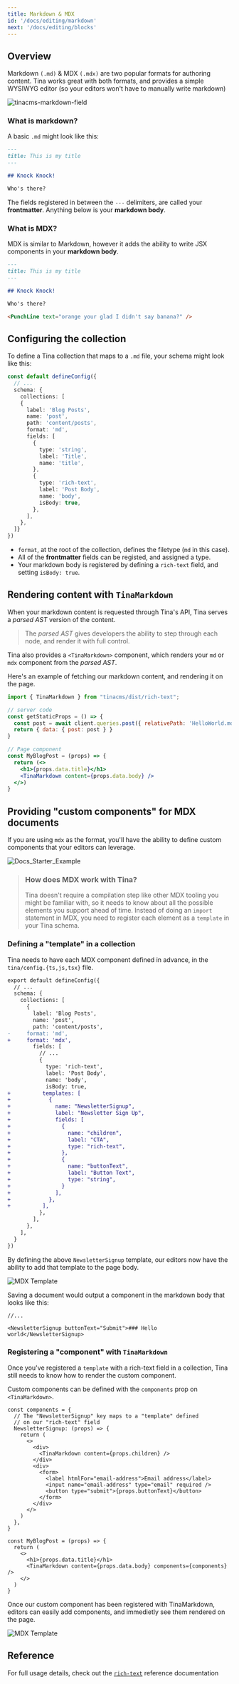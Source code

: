 ```yaml
---
title: Markdown & MDX
id: '/docs/editing/markdown'
next: '/docs/editing/blocks'
---
```


## Overview

Markdown `(.md)` & MDX `(.mdx)` are two popular formats for authoring content. Tina works great with both formats, and provides a simple WYSIWYG editor (so your editors won't have to manually write markdown)

![tinacms-markdown-field](/img/fields/markdown.png)

### What is markdown?

A basic `.md` might look like this:

```md
---
title: This is my title
---

## Knock Knock!

Who's there?
```

The fields registered in between the `---` delimiters, are called your **frontmatter**. Anything below is your **markdown body**.

### What is MDX?

MDX is similar to Markdown, however it adds the ability to write JSX components in your **markdown body**.

```md
---
title: This is my title
---

## Knock Knock!

Who's there?

<PunchLine text="orange your glad I didn't say banana?" />
```

## Configuring the collection

To define a Tina collection that maps to a `.md` file, your schema might look like this:

```ts
const default defineConfig({
  // ...
  schema: {
    collections: [
    {
      label: 'Blog Posts',
      name: 'post',
      path: 'content/posts',
      format: 'md',
      fields: [
        {
          type: 'string',
          label: 'Title',
          name: 'title',
        },
        {
          type: 'rich-text',
          label: 'Post Body',
          name: 'body',
          isBody: true,
        },
      ],
    },
  ]}
})
```

- `format`, at the root of the collection, defines the filetype (`md` in this case).
- All of the **frontmatter** fields can be registed, and assigned a type.
- Your markdown body is registered by defining a `rich-text` field, and setting `isBody: true`.

## Rendering content with `TinaMarkdown`

When your markdown content is requested through Tina's API, Tina serves a _parsed AST_ version of the content.

> The _parsed AST_ gives developers the ability to step through each node, and render it with full control.

Tina also provides a `<TinaMarkdown>` component, which renders your `md` or `mdx` component from the _parsed AST_.

Here's an example of fetching our markdown content, and rendering it on the page.

```jsx
import { TinaMarkdown } from "tinacms/dist/rich-text";

// server code
const getStaticProps = () => {
  const post = await client.queries.post({ relativePath: 'HelloWorld.md' })
  return { data: { post: post } }
}

// Page component
const MyBlogPost = (props) => {
  return (<>
    <h1>{props.data.title}</h1>
    <TinaMarkdown content={props.data.body} />
  </>)
}
```

## Providing "custom components" for MDX documents

If you are using `mdx` as the format, you'll have the ability to define custom components that your editors can leverage.

![Docs_Starter_Example](https://res.cloudinary.com/forestry-demo/video/upload/v1638887594/blog-media/Docs_Starter_Example.gif)

> ### How does MDX work with Tina?
>
> Tina doesn't require a compilation step like other MDX tooling you
> might be familiar with, so it needs to know about all the possible elements
> you support ahead of time. Instead of doing an `import` statement in MDX,
> you need to register each element as a `template` in your Tina schema.

### Defining a "template" in a collection

Tina needs to have each MDX component defined in advance, in the `tina/config.{ts,js,tsx}` file.

```diff
export default defineConfig({
  // ...
  schema: {
    collections: [
      {
        label: 'Blog Posts',
        name: 'post',
        path: 'content/posts',
-     format: 'md',
+     format: 'mdx',
        fields: [
          // ...
          {
            type: 'rich-text',
            label: 'Post Body',
            name: 'body',
            isBody: true,
+          templates: [
+            {
+              name: "NewsletterSignup",
+              label: "Newsletter Sign Up",
+              fields: [
+                {
+                  name: "children",
+                  label: "CTA",
+                  type: "rich-text",
+                },
+                {
+                  name: "buttonText",
+                  label: "Button Text",
+                  type: "string",
+                }
+              ],
+            },
+          ],
          },
        ],
      },
    ],
  }
})
```

By defining the above `NewsletterSignup` template, our editors now have the ability to add that template to the page body.

![MDX Template](https://res.cloudinary.com/forestry-demo/image/upload/v1663772538/tina-io/docs/md/Screen_Shot_2022-09-21_at_12.00.15_PM.png)

Saving a document would output a component in the markdown body that looks like this:

```tsx
//...

<NewsletterSignup buttonText="Submit">### Hello world</NewsletterSignup>
```

### Registering a "component" with `TinaMarkdown`

Once you've registered a `template` with a rich-text field in a collection, Tina still needs to know how to render the custom component.

Custom components can be defined with the `components` prop on `<TinaMarkdown>`.

```tsx
const components = {
  // The "NewsletterSignup" key maps to a "template" defined
  // on our "rich-text" field
  NewsletterSignup: (props) => {
    return (
      <>
        <div>
          <TinaMarkdown content={props.children} />
        </div>
        <div>
          <form>
            <label htmlFor="email-address">Email address</label>
            <input name="email-address" type="email" required />
            <button type="submit">{props.buttonText}</button>
          </form>
        </div>
      </>
    )
  },
}

const MyBlogPost = (props) => {
  return (
    <>
      <h1>{props.data.title}</h1>
      <TinaMarkdown content={props.data.body} components={components} />
    </>
  )
}
```

Once our custom component has been registered with TinaMarkdown, editors can easily add components, and immedietly see them rendered on the page.

![MDX Template](https://res.cloudinary.com/forestry-demo/image/upload/v1663774068/tina-io/docs/md/Screen_Shot_2022-09-21_at_12.25.11_PM.png)

## Reference

For full usage details, check out the [`rich-text`](/docs/reference/types/rich-text) reference documentation
